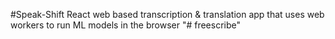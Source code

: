 #Speak-Shift
 React web based transcription & translation app that uses web workers to run ML models in the browser
"# freescribe" 

